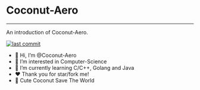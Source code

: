 # Coconut-Aero

---------------------------------

An introduction of Coconut-Aero.

[![last commit](https://img.shields.io/github/last-commit/Coconut-Aero/Coconut-Aero)](https://github.com/Coconut-Aero/Coconut-Aero/commits/master)

- 👋 Hi, I’m @Coconut-Aero
- 👀 I’m interested in Computer-Science
- 🌱 I’m currently learning C/C++, Golang and Java
- ❤️ Thank you for star/fork me!
- 🥥 Cute Coconut Save The World

<!---
Coconut-Aero/Coconut-Aero is a ✨ special ✨ repository because its `README.md` (this file) appears on your GitHub profile.
You can click the Preview link to take a look at your changes.
--->
